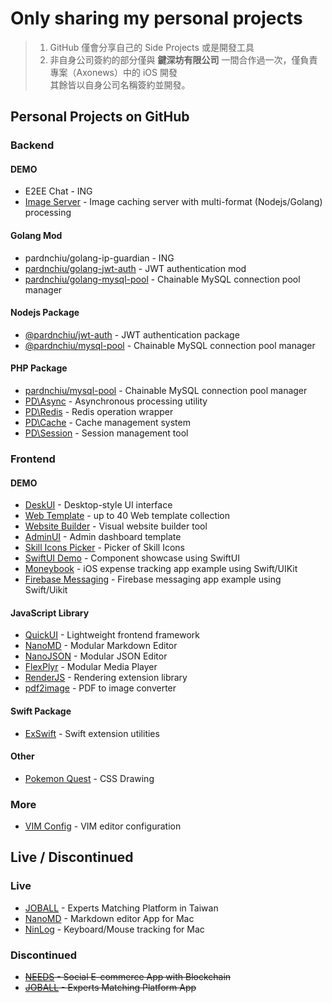 # Only sharing my personal projects
> 1. GitHub 僅會分享自己的 Side Projects 或是開發工具
> 2. 非自身公司簽約的部分僅與 **鍵深坊有限公司** 一間合作過一次，僅負責專案（Axonews）中的 iOS 開發<br>
>   其餘皆以自身公司名稱簽約並開發。

## Personal Projects on GitHub

### Backend

#### DEMO
- E2EE Chat - ING
- [Image Server](https://github.com/pardnchiu/image-caching-server) - Image caching server with multi-format (Nodejs/Golang) processing
#### Golang Mod
- pardnchiu/golang-ip-guardian - ING
- [pardnchiu/golang-jwt-auth](https://github.com/pardnchiu/golang-jwt-auth) - JWT authentication mod
- [pardnchiu/golang-mysql-pool](https://github.com/pardnchiu/golang-mysql-pool) - Chainable MySQL connection pool manager
#### Nodejs Package
- [@pardnchiu/jwt-auth](https://github.com/pardnchiu/nodejs-jwt-auth) - JWT authentication package
- [@pardnchiu/mysql-pool](https://github.com/pardnchiu/nodejs-mysql-pool) - Chainable MySQL connection pool manager
#### PHP Package
- [pardnchiu/mysql-pool](https://github.com/pardnchiu/php-mysql-pool) - Chainable MySQL connection pool manager
- [PD\Async](https://github.com/pardnchiu/php-async) - Asynchronous processing utility
- [PD\Redis](https://github.com/pardnchiu/php-redis) - Redis operation wrapper
- [PD\Cache](https://github.com/pardnchiu/php-cache) - Cache management system
- [PD\Session](https://github.com/pardnchiu/php-session) - Session management tool

### Frontend

#### DEMO
- [DeskUI](https://github.com/pardnltd/DeskUI) - Desktop-style UI interface
- [Web Template](https://pardn.io/web-template) - up to 40 Web template collection
- [Website Builder](https://github.com/pardnltd/website-builder) - Visual website builder tool
- [AdminUI](https://github.com/pardnltd/adminui) - Admin dashboard template
- [Skill Icons Picker](https://pardnchiu.github.io/skill-icons-picker/) - Picker of Skill Icons
- [SwiftUI Demo](https://github.com/pardnchiu/swiftui-demo) - Component showcase using SwiftUI
- [Moneybook](https://github.com/pardnchiu/ios-moneybook) - iOS expense tracking app example using Swift/UIKit
- [Firebase Messaging](https://github.com/pardnchiu/ios-firebase-messaging) - Firebase messaging app example using Swift/Uikit
#### JavaScript Library
- [QuickUI](https://quickui.pardn.io) - Lightweight frontend framework
- [NanoMD](https://nanomd.pardn.io) - Modular Markdown Editor
- [NanoJSON](https://nanojson.pardn.io) - Modular JSON Editor
- [FlexPlyr](https://flexplyr.pardn.io) - Modular Media Player
- [RenderJS](https://renderjs.pardn.io) - Rendering extension library
- [pdf2image](https://pardn.io/pdf2image) - PDF to image converter
#### Swift Package
- [ExSwift](https://github.com/pardnchiu/ExSwift) - Swift extension utilities
#### Other
- [Pokemon Quest](https://github.com/pardnchiu/css-pokemon-quest) - CSS Drawing

### More
- [VIM Config](https://github.com/pardnchiu/vim-config) - VIM editor configuration

## Live / Discontinued

### Live
- [JOBALL](https://joball.tw) - Experts Matching Platform in Taiwan
- [NanoMD](https://apps.apple.com/us/app/nanomd-markdown-%E7%B7%A8%E8%BC%AF%E5%99%A8/id6740427920) - Markdown editor App for Mac
- [NinLog](https://apps.apple.com/tw/app/ninlog-%E9%8D%B5%E7%9B%A4%E6%BB%91%E9%BC%A0%E8%BF%BD%E8%B9%A4/id6741706238) - Keyboard/Mouse tracking for Mac
### Discontinued
- <s>[NEEDS](https://appadvice.com/app/e9-96-8b-e7-ae-b1/1460355322.amp) - Social E-commerce App with Blockchain</s>
- <s>[JOBALL](https://appadvice.com/app/joball-e6-8e-a5-e6-b4-bd/1272878907.amp) - Experts Matching Platform App</s>

